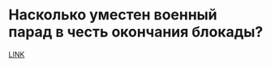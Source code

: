# Насколько уместен военный парад в честь окончания блокады?



[LINK](https://varlamov.ru/3282468.html)